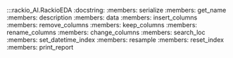 :::rackio_AI.RackioEDA
    :docstring:
    :members: serialize
    :members: get_name
    :members: description
    :members: data
    :members: insert_columns
    :members: remove_columns
    :members: keep_columns
    :members: rename_columns
    :members: change_columns
    :members: search_loc
    :members: set_datetime_index
    :members: resample
    :members: reset_index
    :members: print_report